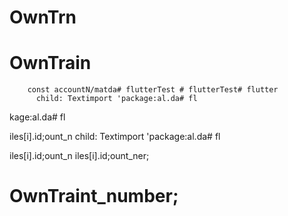 # OwnTrn

# OwnTrain

        const accountN/matda# flutterTest # flutterTest# flutter
          child: Textimport 'package:al.da# fl
kage:al.da# fl

iles[i].id;ount_n
          child: Textimport 'package:al.da# fl

iles[i].id;ount_n
iles[i].id;ount_ner;
# OwnTraint_number;
